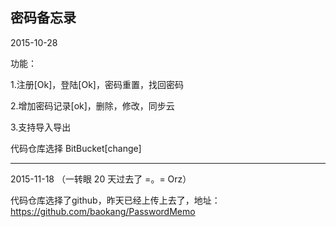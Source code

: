 密码备忘录
--------------------------------------------
2015-10-28

功能：

1.注册[Ok]，登陆[Ok]，密码重置，找回密码

2.增加密码记录[ok]，删除，修改，同步云

3.支持导入导出

代码仓库选择 BitBucket[change]


------------------------------------------
2015-11-18 （一转眼 20 天过去了 =。= Orz）

代码仓库选择了github，昨天已经上传上去了，地址：https://github.com/baokang/PasswordMemo
